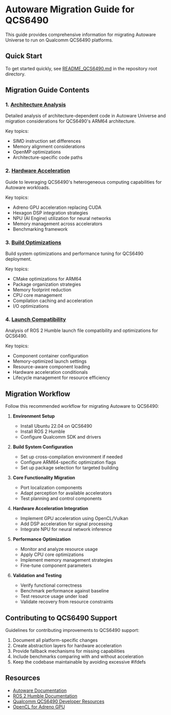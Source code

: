 # Autoware Migration Guide for QCS6490

This guide provides comprehensive information for migrating Autoware Universe to run on Qualcomm QCS6490 platforms.

## Quick Start

To get started quickly, see [README_QCS6490.md](../../README_QCS6490.md) in the repository root directory.

## Migration Guide Contents

### 1. [Architecture Analysis](architecture_analysis.md)

Detailed analysis of architecture-dependent code in Autoware Universe and migration considerations for QCS6490's ARM64 architecture.

Key topics:
- SIMD instruction set differences
- Memory alignment considerations
- OpenMP optimizations
- Architecture-specific code paths

### 2. [Hardware Acceleration](hardware_acceleration.md)

Guide to leveraging QCS6490's heterogeneous computing capabilities for Autoware workloads.

Key topics:
- Adreno GPU acceleration replacing CUDA
- Hexagon DSP integration strategies
- NPU (AI Engine) utilization for neural networks
- Memory management across accelerators
- Benchmarking framework

### 3. [Build Optimizations](build_optimizations.md)

Build system optimizations and performance tuning for QCS6490 deployment.

Key topics:
- CMake optimizations for ARM64
- Package organization strategies
- Memory footprint reduction
- CPU core management
- Compilation caching and acceleration
- I/O optimizations

### 4. [Launch Compatibility](launch_compatibility.md)

Analysis of ROS 2 Humble launch file compatibility and optimizations for QCS6490.

Key topics:
- Component container configuration
- Memory-optimized launch settings
- Resource-aware component loading
- Hardware acceleration conditionals
- Lifecycle management for resource efficiency

## Migration Workflow

Follow this recommended workflow for migrating Autoware to QCS6490:

1. **Environment Setup**
   - Install Ubuntu 22.04 on QCS6490
   - Install ROS 2 Humble
   - Configure Qualcomm SDK and drivers

2. **Build System Configuration**
   - Set up cross-compilation environment if needed
   - Configure ARM64-specific optimization flags
   - Set up package selection for targeted building

3. **Core Functionality Migration**
   - Port localization components
   - Adapt perception for available accelerators
   - Test planning and control components

4. **Hardware Acceleration Integration**
   - Implement GPU acceleration using OpenCL/Vulkan
   - Add DSP acceleration for signal processing
   - Integrate NPU for neural network inference

5. **Performance Optimization**
   - Monitor and analyze resource usage
   - Apply CPU core optimizations
   - Implement memory management strategies
   - Fine-tune component parameters

6. **Validation and Testing**
   - Verify functional correctness
   - Benchmark performance against baseline
   - Test resource usage under load
   - Validate recovery from resource constraints

## Contributing to QCS6490 Support

Guidelines for contributing improvements to QCS6490 support:

1. Document all platform-specific changes
2. Create abstraction layers for hardware acceleration
3. Provide fallback mechanisms for missing capabilities
4. Include benchmarks comparing with and without acceleration
5. Keep the codebase maintainable by avoiding excessive #ifdefs

## Resources

- [Autoware Documentation](https://autowarefoundation.github.io/autoware-documentation/)
- [ROS 2 Humble Documentation](https://docs.ros.org/en/humble/)
- [Qualcomm QCS6490 Developer Resources](https://developer.qualcomm.com/qcs6490/)
- [OpenCL for Adreno GPU](https://developer.qualcomm.com/software/adreno-gpu-sdk)